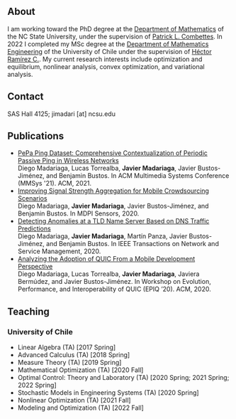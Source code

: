 ## About

I am working toward the PhD degree at the [Department of Mathematics](https://math.sciences.ncsu.edu) of the NC State University, under the supervision of [Patrick L. Combettes](https://pcombet.math.ncsu.edu). In 2022 I completed my MSc degree at the [Department of Mathematics Engineering](http://www.dim.uchile.cl) of the University of Chile under the supervision of [Héctor Ramírez C.](https://sites.google.com/site/hectorramirezhomepage/home). My current research interests include optimization and equilibrium, nonlinear analysis, convex optimization, and variational analysis.

## Contact
SAS Hall 4125; jimadari [at] ncsu.edu

## Publications

* [PePa Ping Dataset: Comprehensive Contextualization of Periodic Passive Ping in Wireless Networks](https://dl.acm.org/doi/abs/10.1145/3458305.3478456)<br/>Diego Madariaga, Lucas Torrealba, **Javier Madariaga**, Javier Bustos-Jiménez, and Benjamin Bustos. In ACM Multimedia Systems Conference (MMSys '21). ACM, 2021.
* [Improving Signal Strength Aggregation for Mobile Crowdsourcing Scenarios](https://www.mdpi.com/1424-8220/21/4/1084/htm)<br/>Diego Madariaga, **Javier Madariaga**, Javier Bustos-Jiménez, and Benjamin Bustos. In MDPI Sensors, 2020.
* [Detecting Anomalies at a TLD Name Server Based on DNS Traffic Predictions](https://doi.org/10.1109/TNSM.2021.3051195)<br/>Diego Madariaga, **Javier Madariaga**, Martín Panza, Javier Bustos-Jiménez, and Benjamin Bustos. In IEEE Transactions on Network and Service Management, 2020.
* [Analyzing the Adoption of QUIC From a Mobile Development Perspective](https://dl.acm.org/doi/abs/10.1145/3405796.3405830)<br/>Diego Madariaga, Lucas Torrealba, **Javier Madariaga**, Javiera Bermúdez, and Javier Bustos-Jiménez. In Workshop on Evolution, Performance, and Interoperability of QUIC (EPIQ ’20). ACM, 2020.

## Teaching
### University of Chile
* Linear Algebra (TA) [2017 Spring]
* Advanced Calculus (TA) [2018 Spring]
* Measure Theory (TA) [2019 Spring]
* Mathematical Optimization (TA) [2020 Fall] 
* Optimal Control: Theory and Laboratory (TA) [2020 Spring; 2021 Spring; 2022 Spring] 
* Stochastic Models in Engineering Systems (TA) [2020 Spring] 
* Nonlinear Optimization (TA) [2021 Fall] 
* Modeling and Optimization (TA) [2022 Fall]
